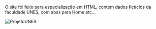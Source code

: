 O site foi feito para especialização em HTML, contém dados fictícios da faculdade UNES, com abas para Home etc...

![ProjetoUNES](https://github.com/user-attachments/assets/5f5c6517-cdb4-4f7c-a71f-96b0bcb92d79)
